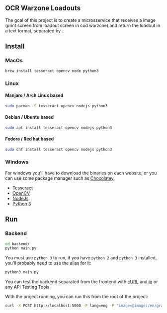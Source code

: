 ## OCR Warzone Loadouts

The goal of this project is to create a microsservice that receives a image (print screen from loadout screen in cod warzone) and return the loadout in a text format, separated by `;`

## Install

### MacOs
```bash
brew install tesseract opencv node python3
```

### Linux

#### Manjaro / Arch Linux based
```bash
sudo pacman -S tesseract opencv nodejs python3
```

#### Debian / Ubuntu based
```bash
sudo apt install tesseract opencv nodejs python3
```

#### Fedora / Red hat based
```bash
sudo dnf install tesseract opencv nodejs python3
```

### Windows
For windows you'll have to download the binaries on each website, or you can use some package manager such as [Chocolatey](https://chocolatey.org/).
 - [Tesseract](https://github.com/UB-Mannheim/tesseract/wiki)
 - [OpenCV](https://opencv.org/releases/)
 - [NodeJs](https://nodejs.org/en/download/)
 - [Python 3](https://www.python.org/downloads/)

## Run

### Backend
```bash
cd backend/
python main.py
```

You must use `python 3` to run, if you have `python 2` and `python 3` installed, you'll probably need to use the alias for it:
```bash
python3 main.py
```

You can test the backend separated from the frontend with [cURL](https://curl.se/) and [jq](https://stedolan.github.io/jq/) or any API Testing Tools.

With the project running, you can run this from the root of the project:
```bash
curl -X POST http://localhost:5000 -F lang=eng -F "image=@images/en/grau.png" | jq
```